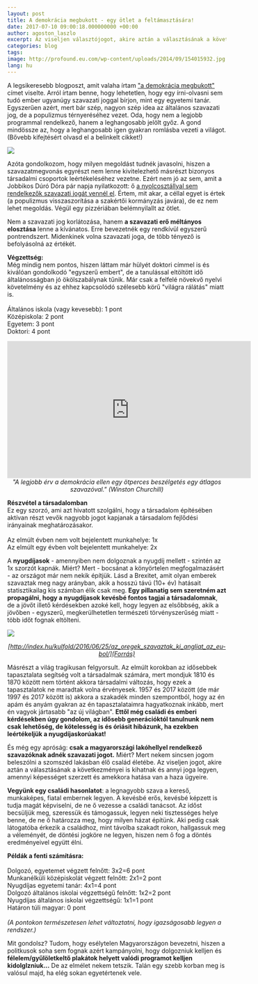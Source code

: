 ```yaml
---
layout: post
title: A demokrácia megbukott - egy ötlet a feltámasztására!
date: 2017-07-10 09:00:18.000000000 +00:00
author: agoston_laszlo
excerpt: Az viseljen választójogot, akire aztán a választásának a következményei is kihatnak és annyi joga legyen, amennyi képességet szerzett és amekkora hatása van a haza ügyeire.
categories: blog
tags: 
image: http://profound.eu.com/wp-content/uploads/2014/09/154015932.jpg
lang: hu
---
```

A legsikeresebb blogposzt, amit valaha írtam ["a demokrácia megbukott"](http://agostonlaszlo.hu/blog/a-demokracia-megbukott/) címet viselte. Arról írtam benne, hogy lehetetlen, hogy egy írni-olvasni sem tudó ember ugyanúgy szavazati joggal bírjon, mint egy egyetemi tanár. Egyszerűen azért, mert bár szép, nagyon szép idea az általános szavazati jog, de a populizmus térnyeréséhez vezet. Oda, hogy nem a legjobb programmal rendelkező, hanem a leghangosabb jelölt győz. A gond mindössze az, hogy a leghangosabb igen gyakran romlásba vezeti a világot. (Bővebb kifejtésért olvasd el a belinkelt cikket!)

![](http://agostonlaszlo.hu/images/pilotaszavazas1.jpg)

Azóta gondolkozom, hogy milyen megoldást tudnék javasolni, hiszen a szavazatmegvonás egyrészt nem lenne kivitelezhető másrészt bizonyos társadalmi csoportok leértékeléséhez vezetne. Ezért nem jó az sem, amit a Jobbikos Dúró Dóra pár napja nyilatkozott: ő [a nyolcosztállyal sem rendelkezők szavazati jogát vennél el](http://www.atv.hu/belfold/20170802-a-jobbik-nem-engedne-szavazni-azokat-akik-nem-vegeztek-el-az-altalanos-iskolat). Értem, mit akar, a céllal egyet is értek (a populizmus visszaszorítása a szakértői kormányzás javára), de ez nem lehet megoldás. Végül egy pizzériában belémnyilallt az ötlet.

Nem a szavazati jog korlátozása, hanem **a szavazati erő méltányos elosztása** lenne a kívánatos. Erre bevezetnék egy rendkívül egyszerű pontrendszert. Midenkinek volna szavazati joga, de több tényező is befolyásolná az értékét.

**Végzettség:** <br />
Még mindig nem pontos, hiszen láttam már hülyét doktori címmel is és kiválóan gondolkodó "egyszerű embert", de a tanulással eltöltött idő általánosságban jó ökölszabálynak tűnik. Már csak a felfelé növekvő nyelvi követelmény és az ehhez kapcsolódó szélesebb körű "világra rálátás" miatt is.<br />
<br />
Általános iskola (vagy kevesebb): 1 pont<br />
Középiskola: 2 pont<br />
Egyetem: 3 pont<br />
Doktori: 4 pont<br />

<iframe width="560" height="315" src="https://www.youtube.com/embed/8ALKq4tVuUQ" frameborder="0" allowfullscreen></iframe>
<i><center>"A legjobb érv a demokrácia ellen egy ötperces beszélgetés egy átlagos szavazóval." (Winston Churchill)</center></i>

**Részvétel a társadalomban**<br />
Ez egy szorzó, ami azt hivatott szolgálni, hogy a társadalom építésében aktívan részt vevők nagyobb jogot kapjanak a társadalom fejlődési irányainak meghatározásakor.<br />
<br />
Az elmúlt évben nem volt bejelentett munkahelye: 1x<br />
Az elmúlt egy évben volt bejelentett munkahelye: 2x<br />

A **nyugdíjasok** - amennyiben nem dolgoznak a nyugdíj mellett - szintén az 1x szorzót kapnák. Miért? Mert - bocsánat a könyörtelen megfogalmazásért - az országot már nem nekik építjük. Lásd a Brexitet, amit olyan emberek szavaztak meg nagy arányban, akik a hosszú távú (10+ év) hatásait statisztikailag kis számban élik csak meg. **Egy pillanatig sem szeretném azt propagálni, hogy a nyugdíjasok kevésbé fontos tagjai a társadalomnak**, de a jövőt illető kérdésekben azoké kell, hogy legyen az elsőbbség, akik a jövőben - egyszerű, megkerülhetetlen természeti törvényszerűség miatt - több időt fognak eltölteni. 

![](http://agostonlaszlo.hu/images/brexitchart.JPG)
<i><center> [http://index.hu/kulfold/2016/06/25/az_oregek_szavaztak_ki_angliat_az_eu-bol/](Forrás) </center></i>

Másrészt a világ tragikusan felgyorsult. Az elmúlt korokban az idősebbek tapasztalata segítség volt a társadalmak számára, mert mondjuk 1810 és 1870 között nem történt akkora társadalmi változás, hogy ezek a tapasztalatok ne maradtak volna érvényesek. 1957 és 2017 között (de már 1997 és 2017 között is) akkora a szakadék minden szempontból, hogy az én apám és anyám gyakran az én tapasztalataimra hagyatkoznak inkább, mert én vagyok jártasabb "az új világban". **Ettől még családi és emberi kérdésekben úgy gondolom, az idősebb generációktól tanulnunk nem csak lehetőség, de kötelesség is és óriásit hibázunk, ha ezekben leértékeljük a nyugdíjaskorúakat!**

És még egy apróság: **csak a magyarországi lakóhellyel rendelkező szavazóknak adnék szavazati jogot.** Miért? Mert nekem sincsen jogom beleszólni a szomszéd lakásban élő család életébe. Az viseljen jogot, akire aztán a választásának a következményei is kihatnak és annyi joga legyen, amennyi képességet szerzett és amekkora hatása van a haza ügyeire.

**Vegyünk egy családi hasonlatot**: a legnagyobb szava a kereső, munkaképes, fiatal embernek legyen. A kevésbé erős, kevésbé képzett is tudja magát képviselni, de ne ő vezesse a családi tanácsot. Az időst becsüljük meg, szeressük és támogassuk, legyen neki tisztességes helye benne, de ne ő határozza meg, hogy milyen házat építünk. Aki pedig csak látogatóba érkezik a családhoz, mint távolba szakadt rokon, hallgassuk meg a véleményét, de döntési jogköre ne legyen, hiszen nem ő fog a döntés eredményeivel együtt élni.

**Példák a fenti számításra:**<br />
<br />
Dolgozó, egyetemet végzett felnőtt: 3x2=6 pont<br />
Munkanélküli középiskolát végzett felnőtt: 2x1=2 pont<br />
Nyugdíjas egyetemi tanár: 4x1=4 pont<br />
Dolgozó általános iskolai végzettségű felnőtt: 1x2=2 pont<br />
Nyugdíjas általános iskolai végzettségű: 1x1=1 pont<br />
Határon túli magyar: 0 pont<br />
<br />
*(A pontokon természetesen lehet változtatni, hogy igazságosabb legyen a rendszer.)* <br />

Mit gondolsz? Tudom, hogy esélytelen Magyarországon bevezetni, hiszen a politkusok soha sem fognak azért kampányolni, hogy dolgozniuk kelljen és **félelem/gyűlöletkeltő plakátok helyett valódi programot kelljen kidolglzniuk...** De az elmélet nekem tetszik. Talán egy szebb korban meg is valósul majd, ha elég sokan egyetértenek vele.

